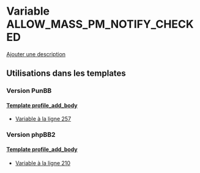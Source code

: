 # Variable ALLOW_MASS_PM_NOTIFY_CHECKED
[Ajouter une description](https://fa-tvars.appspot.com/var/ALLOW_MASS_PM_NOTIFY_CHECKED)

## Utilisations dans les templates

### Version PunBB

#### [Template profile_add_body](punbb/profile_add_body.md)
* [Variable &agrave; la ligne 257](../punbb/profile_add_body.tpl#L257)

### Version phpBB2

#### [Template profile_add_body](subsilver/profile_add_body.md)
* [Variable &agrave; la ligne 210](../subsilver/profile_add_body.tpl#L210)